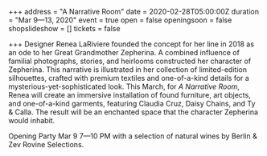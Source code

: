 +++
address = "A Narrative Room"
date = 2020-02-28T05:00:00Z
duration = "Mar 9—13, 2020"
event = true
open = false
openingsoon = false
shopslideshow = []
tickets = false

+++
Designer Renea LaRiviere founded the concept for her line in 2018 as an ode to her Great Grandmother Zepherina. A combined influence of familial photographs, stories, and heirlooms constructed her character of Zepherina. This narrative is illustrated in her collection of limited-edition silhouettes, crafted with premium textiles and one-of-a-kind details for a mysterious-yet-sophisticated look. This March, for _A Narrative Room_, Renea will create an immersive installation of found furniture, art objects, and one-of-a-kind garments, featuring Claudia Cruz, Daisy Chains, and Ty & Calla. The result will be an enchanted space that the character Zepherina would inhabit. 

Opening Party Mar 9 7—10 PM with a selection of natural wines by Berlin & Zev Rovine Selections. 